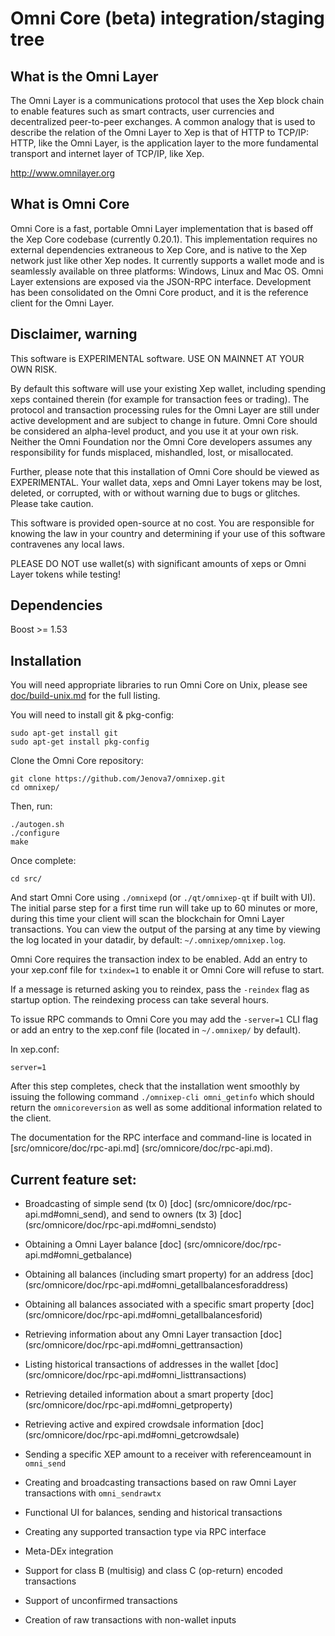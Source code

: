 Omni Core (beta) integration/staging tree
=========================================

What is the Omni Layer
----------------------
The Omni Layer is a communications protocol that uses the Xep block chain to enable features such as smart contracts, user currencies and decentralized peer-to-peer exchanges. A common analogy that is used to describe the relation of the Omni Layer to Xep is that of HTTP to TCP/IP: HTTP, like the Omni Layer, is the application layer to the more fundamental transport and internet layer of TCP/IP, like Xep.

http://www.omnilayer.org

What is Omni Core
-----------------

Omni Core is a fast, portable Omni Layer implementation that is based off the Xep Core codebase (currently 0.20.1). This implementation requires no external dependencies extraneous to Xep Core, and is native to the Xep network just like other Xep nodes. It currently supports a wallet mode and is seamlessly available on three platforms: Windows, Linux and Mac OS. Omni Layer extensions are exposed via the JSON-RPC interface. Development has been consolidated on the Omni Core product, and it is the reference client for the Omni Layer.

Disclaimer, warning
-------------------
This software is EXPERIMENTAL software. USE ON MAINNET AT YOUR OWN RISK.

By default this software will use your existing Xep wallet, including spending xeps contained therein (for example for transaction fees or trading).
The protocol and transaction processing rules for the Omni Layer are still under active development and are subject to change in future.
Omni Core should be considered an alpha-level product, and you use it at your own risk. Neither the Omni Foundation nor the Omni Core developers assumes any responsibility for funds misplaced, mishandled, lost, or misallocated.

Further, please note that this installation of Omni Core should be viewed as EXPERIMENTAL. Your wallet data, xeps and Omni Layer tokens may be lost, deleted, or corrupted, with or without warning due to bugs or glitches. Please take caution.

This software is provided open-source at no cost. You are responsible for knowing the law in your country and determining if your use of this software contravenes any local laws.

PLEASE DO NOT use wallet(s) with significant amounts of xeps or Omni Layer tokens while testing!

Dependencies
------------
Boost >= 1.53

Installation
------------

You will need appropriate libraries to run Omni Core on Unix,
please see [doc/build-unix.md](doc/build-unix.md) for the full listing.

You will need to install git & pkg-config:

```
sudo apt-get install git
sudo apt-get install pkg-config
```

Clone the Omni Core repository:

```
git clone https://github.com/Jenova7/omnixep.git
cd omnixep/
```

Then, run:

```
./autogen.sh
./configure
make
```
Once complete:

```
cd src/
```
And start Omni Core using `./omnixepd` (or `./qt/omnixep-qt` if built with UI). The initial parse step for a first time run
will take up to 60 minutes or more, during this time your client will scan the blockchain for Omni Layer transactions. You can view the
output of the parsing at any time by viewing the log located in your datadir, by default: `~/.omnixep/omnixep.log`.

Omni Core requires the transaction index to be enabled. Add an entry to your xep.conf file for `txindex=1` to enable it or Omni Core will refuse to start.

If a message is returned asking you to reindex, pass the `-reindex` flag as startup option. The reindexing process can take several hours.

To issue RPC commands to Omni Core you may add the `-server=1` CLI flag or add an entry to the xep.conf file (located in `~/.omnixep/` by default).

In xep.conf:
```
server=1
```

After this step completes, check that the installation went smoothly by issuing the following command `./omnixep-cli omni_getinfo` which should return the `omnicoreversion` as well as some
additional information related to the client.

The documentation for the RPC interface and command-line is located in [src/omnicore/doc/rpc-api.md] (src/omnicore/doc/rpc-api.md).

Current feature set:
--------------------

* Broadcasting of simple send (tx 0) [doc] (src/omnicore/doc/rpc-api.md#omni_send), and send to owners (tx 3) [doc] (src/omnicore/doc/rpc-api.md#omni_sendsto)

* Obtaining a Omni Layer balance [doc] (src/omnicore/doc/rpc-api.md#omni_getbalance)

* Obtaining all balances (including smart property) for an address [doc] (src/omnicore/doc/rpc-api.md#omni_getallbalancesforaddress)

* Obtaining all balances associated with a specific smart property [doc] (src/omnicore/doc/rpc-api.md#omni_getallbalancesforid)

* Retrieving information about any Omni Layer transaction [doc] (src/omnicore/doc/rpc-api.md#omni_gettransaction)

* Listing historical transactions of addresses in the wallet [doc] (src/omnicore/doc/rpc-api.md#omni_listtransactions)

* Retrieving detailed information about a smart property [doc] (src/omnicore/doc/rpc-api.md#omni_getproperty)

* Retrieving active and expired crowdsale information [doc] (src/omnicore/doc/rpc-api.md#omni_getcrowdsale)

* Sending a specific XEP amount to a receiver with referenceamount in `omni_send`

* Creating and broadcasting transactions based on raw Omni Layer transactions with `omni_sendrawtx`

* Functional UI for balances, sending and historical transactions

* Creating any supported transaction type via RPC interface

* Meta-DEx integration

* Support for class B (multisig) and class C (op-return) encoded transactions

* Support of unconfirmed transactions

* Creation of raw transactions with non-wallet inputs

